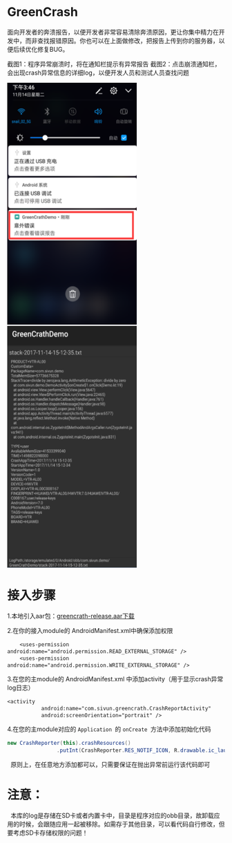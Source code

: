 # GreenCrash
面向开发者的奔溃报告，以便开发者非常容易清除奔溃原因，更让你集中精力在开发中，而非查找报错原因。你也可以在上面做修改，把报告上传到你的服务器，以便后续优化修复BUG。

截图1：程序异常崩溃时，将在通知栏提示有异常报告
截图2：点击崩溃通知栏，会出现crash异常信息的详细log，以便开发人员和测试人员查找问题

<img src="1.png" width="300" height="560"/> <img src="2.png" width="300" height="560"/> 

# 接入步骤
1.本地引入aar包：[greencrath-release.aar下载](https://github.com/sivun/GreenCrash/blob/master/greencrath-release.aar)
  
2.在你的接入module的 AndroidManifest.xml中确保添加权限 
``` vue 
    <uses-permission android:name="android.permission.READ_EXTERNAL_STORAGE" />
    <uses-permission android:name="android.permission.WRITE_EXTERNAL_STORAGE" />
``` 

3.在您的主module的 AndroidManifest.xml 中添加activity（用于显示crash异常log日志）

 ``` vue
 <activity
            android:name="com.sivun.greencrath.CrashReportActivity"
            android:screenOrientation="portrait" />
 ``` 

4.在您的主module对应的 `Application `的 `onCreate `方法中添加初始化代码
``` java
new CrashReporter(this).crashResources()
                .putInt(CrashReporter.RES_NOTIF_ICON, R.drawable.ic_launcher)
``` 
   原则上，在任意地方添加都可以，只需要保证在抛出异常前运行该代码即可
 
# 注意：
   本库的log是存储在SD卡或者内置卡中，目录是程序对应的obb目录，故卸载应用的时候，会跟随应用一起被移除。如需存于其他目录，可以看代码自行修改，但要考虑SD卡存储权限的问题！
